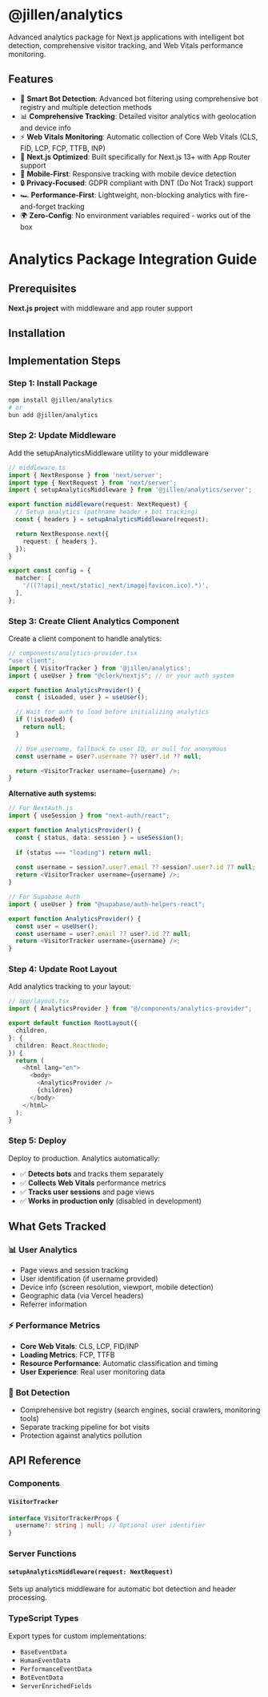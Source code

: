 # @jillen/analytics

Advanced analytics package for Next.js applications with intelligent bot detection, comprehensive visitor tracking, and Web Vitals performance monitoring.

## Features

- 🤖 **Smart Bot Detection**: Advanced bot filtering using comprehensive bot registry and multiple detection methods
- 📊 **Comprehensive Tracking**: Detailed visitor analytics with geolocation and device info
- ⚡ **Web Vitals Monitoring**: Automatic collection of Core Web Vitals (CLS, FID, LCP, FCP, TTFB, INP)
- 🚀 **Next.js Optimized**: Built specifically for Next.js 13+ with App Router support
- 📱 **Mobile-First**: Responsive tracking with mobile device detection
- 🔒 **Privacy-Focused**: GDPR compliant with DNT (Do Not Track) support
- 🏎️ **Performance-First**: Lightweight, non-blocking analytics with fire-and-forget tracking
- 🌍 **Zero-Config**: No environment variables required - works out of the box

# Analytics Package Integration Guide

## Prerequisites

**Next.js project** with middleware and app router support

## Installation

## Implementation Steps

### Step 1: Install Package

```bash
npm install @jillen/analytics
# or
bun add @jillen/analytics
```

### Step 2: Update Middleware

Add the setupAnalyticsMiddleware utility to your middleware

```typescript
// middleware.ts
import { NextResponse } from 'next/server';
import type { NextRequest } from 'next/server';
import { setupAnalyticsMiddleware } from '@jillen/analytics/server';

export function middleware(request: NextRequest) {
  // Setup analytics (pathname header + bot tracking)
  const { headers } = setupAnalyticsMiddleware(request);

  return NextResponse.next({
    request: { headers },
  });
}

export const config = {
  matcher: [
    '/((?!api|_next/static|_next/image|favicon.ico).*)',
  ],
};
```

### Step 3: Create Client Analytics Component

Create a client component to handle analytics:

```typescript
// components/analytics-provider.tsx
"use client";
import { VisitorTracker } from '@jillen/analytics';
import { useUser } from "@clerk/nextjs"; // or your auth system

export function AnalyticsProvider() {
  const { isLoaded, user } = useUser();

  // Wait for auth to load before initializing analytics
  if (!isLoaded) {
    return null;
  }

  // Use username, fallback to user ID, or null for anonymous
  const username = user?.username ?? user?.id ?? null;

  return <VisitorTracker username={username} />;
}
```

**Alternative auth systems:**

```typescript
// For NextAuth.js
import { useSession } from "next-auth/react";

export function AnalyticsProvider() {
  const { status, data: session } = useSession();
  
  if (status === "loading") return null;
  
  const username = session?.user?.email ?? session?.user?.id ?? null;
  return <VisitorTracker username={username} />;
}

// For Supabase Auth
import { useUser } from "@supabase/auth-helpers-react";

export function AnalyticsProvider() {
  const user = useUser();
  const username = user?.email ?? user?.id ?? null;
  return <VisitorTracker username={username} />;
}
```

### Step 4: Update Root Layout

Add analytics tracking to your layout:

```typescript
// app/layout.tsx
import { AnalyticsProvider } from "@/components/analytics-provider";

export default function RootLayout({
  children,
}: {
  children: React.ReactNode;
}) {
  return (
    <html lang="en">
      <body>
        <AnalyticsProvider />
        {children}
      </body>
    </html>
  );
}
```

### Step 5: Deploy

Deploy to production. Analytics automatically:
- ✅ **Detects bots** and tracks them separately
- ✅ **Collects Web Vitals** performance metrics
- ✅ **Tracks user sessions** and page views
- ✅ **Works in production only** (disabled in development)

## What Gets Tracked

### 📊 **User Analytics**
- Page views and session tracking
- User identification (if username provided)
- Device info (screen resolution, viewport, mobile detection)
- Geographic data (via Vercel headers)
- Referrer information

### ⚡ **Performance Metrics**
- **Core Web Vitals**: CLS, LCP, FID/INP
- **Loading Metrics**: FCP, TTFB
- **Resource Performance**: Automatic classification and timing
- **User Experience**: Real user monitoring data

### 🤖 **Bot Detection**
- Comprehensive bot registry (search engines, social crawlers, monitoring tools)
- Separate tracking pipeline for bot visits
- Protection against analytics pollution

## API Reference

### Components

#### `VisitorTracker`
```typescript
interface VisitorTrackerProps {
  username?: string | null; // Optional user identifier
}
```

### Server Functions

#### `setupAnalyticsMiddleware(request: NextRequest)`
Sets up analytics middleware for automatic bot detection and header processing.

### TypeScript Types

Export types for custom implementations:
- `BaseEventData`
- `HumanEventData` 
- `PerformanceEventData`
- `BotEventData`
- `ServerEnrichedFields`